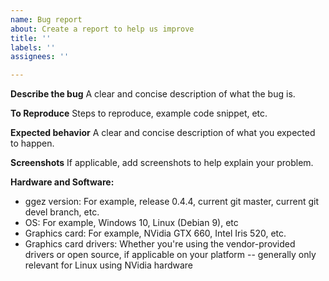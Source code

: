 ```yaml
---
name: Bug report
about: Create a report to help us improve
title: ''
labels: ''
assignees: ''

---
```


**Describe the bug**
A clear and concise description of what the bug is.

**To Reproduce**
Steps to reproduce, example code snippet, etc.

**Expected behavior**
A clear and concise description of what you expected to happen.

**Screenshots**
If applicable, add screenshots to help explain your problem.

**Hardware and Software:**
 - ggez version: For example, release 0.4.4, current git master, current git devel branch, etc.
 - OS: For example, Windows 10, Linux (Debian 9), etc
 - Graphics card: For example, NVidia GTX 660, Intel Iris 520, etc.
 - Graphics card drivers: Whether you're using the vendor-provided drivers or open source, if applicable on your platform -- generally only relevant for Linux using NVidia hardware
